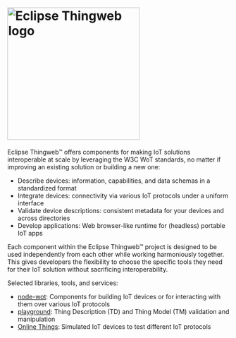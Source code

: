 <h1>
  <picture>
    <source media="(prefers-color-scheme: dark)" srcset="https://raw.githubusercontent.com/eclipse-thingweb/thingweb/main/brand/logos/thingweb_for_dark_bg.svg">
    <source media="(prefers-color-scheme: light)" srcset="https://raw.githubusercontent.com/eclipse-thingweb/thingweb/master/brand/logos/thingweb.svg">
    <img title="Eclipse Thingweb" alt="Eclipse Thingweb logo" src="https://github.com/eclipse-thingweb/thingweb/raw/main/brand/logos/thingweb.svg" width="300">
  </picture>
</h1>

Eclipse Thingweb™ offers components for making IoT solutions interoperable at scale by leveraging the W3C WoT standards, no matter if improving an existing solution or building a new one:

- Describe devices: information, capabilities, and data schemas in a standardized format
- Integrate devices: connectivity via various IoT protocols under a uniform interface
- Validate device descriptions: consistent metadata for your devices and across directories
- Develop applications: Web browser-like runtime for (headless) portable IoT apps

Each component within the Eclipse Thingweb™ project is designed to be used independently from each other while working harmoniously together. This gives developers the flexibility to choose the specific tools they need for their IoT solution without sacrificing interoperability.

Selected libraries, tools, and services:

- [node-wot](https://github.com/eclipse-thingweb/node-wot): Components for building IoT devices or for interacting with them over various IoT protocols 
- [playground](https://github.com/eclipse-thingweb/playground): Thing Description (TD) and Thing Model (TM) validation and manipulation
- [Online Things](http://plugfest.thingweb.io/): Simulated IoT devices to test different IoT protocols
